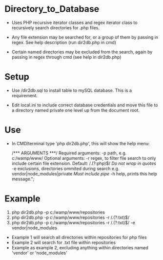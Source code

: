 # Directory_to_Database
- Uses PHP recursive iterator classes and regex iterator class to recursively search directories for .php files.

- Any file extension may be searched for, or a group of them by passing in regex. See help description (run dir2db.php in cmd)

- Certain named directories may be excluded from the search, again by passing in regex through cmd (see help in dir2db.php)

# Setup
- Use /dir2db.sql to install table to mySQL database.  This is a requirement.

- Edit local.ini to include correct database credentials and move this file to a directory named private  one level up from the document root.

# Use
- In CMD/terminal type 'php dir2db.php', this will show the help menu:

    /*** ARGUMENTS ***/
        Required arguments:
            -p path, e.g. c:/wamp/www/
        Optional arguments: 
            -r regex, to filter file search to only include certain file extension. Default: /\.(?:php)$/ *Do not wrap in quotes* 
            -e exclusions, directories ommited during search e.g. vendor|node_modules|private *Must include pipe*
            -h help, prints this help message.";

# Example
1. php dir2db.php -p c:/wamp/www/repositories
2. php dir2db.php -p c:/wamp/www/repositories -r /\.(?:txt)$/
3. php dir2db.php -p c:/wamp/www/repositories -r /\.(?:txt)$/ -e vendor|node_modules

- Example 1 will search all directories within repositories for php files
- Example 2 will search for .txt file within repositories
- Example as example 2, excluding anything within directories named 'vendor' or 'node_modules'


